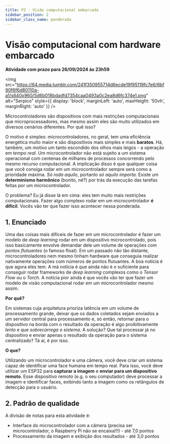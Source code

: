 ```yaml
---
title: P2 - Visão computacional embarcada
sidebar_position: 2
sidebar_class_name: ponderada
---
```


# Visão computacional com hardware embarcado

**Atividade com prazo para 26/09/2024 às 23h59**

<img 
  src="https://64.media.tumblr.com/241f350955714d6ecde19f95119fc7e6/6bf90f6f6d80110a-a1/s640x960/5d6b018bdadfd7354caa0493a0c2ea8d6fc374e1.png"
  alt="Serpico"
  style={{ 
    display: 'block',
    marginLeft: 'auto',
    maxHeight: '50vh',
    marginRight: 'auto'
  }} 
/>
<br/>


Microcontroladores são dispositivos com mais restrições computacionais que
microprocessadores, mas mesmo assim eles são muito utilizados em diversos
cenários diferentes. Por quê isso?

O motivo é simples: microcontroladores, no geral, tem uma eficiência energética
muito maior e são dispositivos mais simples e mais **baratos**. Há, também, um
motivo um tanto escondido dos olhos mais leigos - a operação em *tempo real*.
Um microcontrolador não está sujeito a um sistema operacional com centenas de
milhares de processos concorrendo pelo mesmo recurso computacional. A
implicação disso é que qualquer coisa que você consiga rodar em um
microcontrolador sempre será como a prioridade máxima. *Só roda aquilo*,
portanto *só aquilo importa*. Existe um **determinismo harmônico** (bonito,
né?) por trás da execução das tarefas feitas por um microcontrolador.

O problema? Eu já disse lá em cima: eles tem muito mais restrições
computacionais. Fazer algo complexo rodar em um microcontrolador **é difícil**.
Vocês vão ter que fazer isso acontecer nessa ponderada.

## 1. Enunciado

Uma das coisas mais difíceis de fazer em um microcontrolador é fazer um modelo
de *deep learning* rodar em um dispositivo microcontrolado, pois isso
basicamente envolve demandar dele um volume de operações com *pontos
flutuantes* (o famoso float). Em um passado não tão distante,
microcontroladores nem mesmo tinham hardware que conseguia realizar nativamente
operações com números de pontos flutuantes. A boa notícia é que agora eles tem.
A má notícia é que ainda não é o suficiente para conseguir rodar frameworks de
*deep learning* complexos como o *Tensor Flow* ou o *Torch*. A notícia pior
ainda é que vocês vão ter que fazer um modelo de visão computacional rodar em
um microcontrolador mesmo assim.

**Por quê?**

Em sistemas cuja arquitetura prioriza latência em um volume de processamento
grande, deixar que os dados coletados sejam enviados a um servidor central para
processamento e, só então, retornar para o dispositivo na borda com o resultado
da operação é algo proibitivamente *lento* e que *sobrecarrega o sistema*. A
solução? Que tal processar já no dispositivo e enviar apenas o resultado da
operação para o sistema centralizado? Tá aí, é por isso.

**O que?**

Utilizando um microcontrolador e uma câmera, você deve criar um sistema capaz
de identificar uma face humana em tempo real. Para isso, você deve utilizar um
ESP32 para **capturar a imagem** e **enviar para um dispositivo remoto**. Esse
dispositivo remoto (e.g. o seu computador) deve processar a imagem e
identificar faces, exibindo tanto a imagem como os retângulos de detecção para
o usuário.

## 2. Padrão de qualidade

A divisão de notas para esta atividade é:

* Interface do microcontrolador com a câmera (precisa ser microcontrolador, o
  Raspberry Pi não se encaixa!!!) - até 7,0 pontos
* Processamento da imagem e exibição dos resultados - até 3,0 pontos

